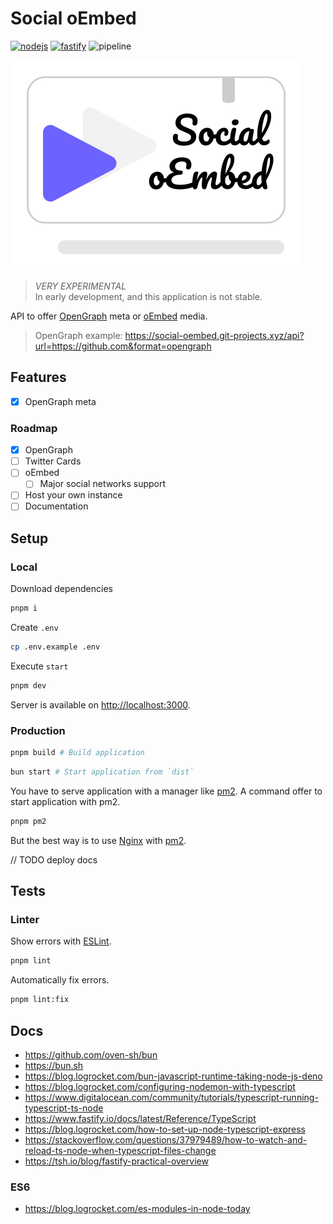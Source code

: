 # **Social oEmbed** <!-- omit in toc -->

[![nodejs](https://img.shields.io/static/v1?label=Node.js&message=v16.x&color=339933&style=flat-square&logo=node.js&logoColor=ffffff)](https://nodejs.org/en)
[![fastify](https://img.shields.io/static/v1?label=Fastify&message=v4.x&color=000000&style=flat-square&logo=fastify&logoColor=ffffff)](https://www.fastify.io)
![pipeline](https://gitlab.com/ewilan-riviere/social-oembed/badges/main/pipeline.svg)

![logo](/public/logo.svg)

> *VERY EXPERIMENTAL*  
> In early development, and this application is not stable.  

API to offer [OpenGraph](https://ogp.me/) meta or [oEmbed](https://oembed.com/) media.

> OpenGraph example: <https://social-oembed.git-projects.xyz/api?url=https://github.com&format=opengraph>

## Features

- [x] OpenGraph meta

### Roadmap

- [x] OpenGraph
- [ ] Twitter Cards
- [ ] oEmbed
  - [ ] Major social networks support
- [ ] Host your own instance
- [ ] Documentation

## **Setup**

### Local

Download dependencies

```bash
pnpm i
```

Create `.env`

```bash
cp .env.example .env
```

Execute `start`

```bash
pnpm dev
```

Server is available on <http://localhost:3000>.

### Production

```bash
pnpm build # Build application
```

```bash
bun start # Start application from `dist`
```

You have to serve application with a manager like [pm2](https://pm2.keymetrics.io/). A command offer to start application with pm2.

```bash
pnpm pm2
```

But the best way is to use [Nginx](https://www.nginx.com/) with [pm2](https://pm2.keymetrics.io/).

// TODO deploy docs

## Tests

### Linter

Show errors with [ESLint](https://eslint.org/).

```bash
pnpm lint
```

Automatically fix errors.

```bash
pnpm lint:fix
```

## Docs

- <https://github.com/oven-sh/bun>
- <https://bun.sh>
- <https://blog.logrocket.com/bun-javascript-runtime-taking-node-js-deno>
- <https://blog.logrocket.com/configuring-nodemon-with-typescript>
- <https://www.digitalocean.com/community/tutorials/typescript-running-typescript-ts-node>
- <https://www.fastify.io/docs/latest/Reference/TypeScript>
- <https://blog.logrocket.com/how-to-set-up-node-typescript-express>
- <https://stackoverflow.com/questions/37979489/how-to-watch-and-reload-ts-node-when-typescript-files-change>
- <https://tsh.io/blog/fastify-practical-overview>

### ES6

- <https://blog.logrocket.com/es-modules-in-node-today>
